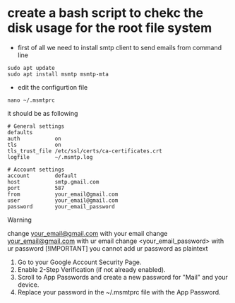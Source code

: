 # create a  bash script to chekc the disk usage for the root file system 



- first of all we need to install  smtp client to send emails from command line
```
sudo apt update
sudo apt install msmtp msmtp-mta
```
- edit the configurtion file
```
nano ~/.msmtprc
```
it should be as following 
```
# General settings
defaults
auth           on
tls            on
tls_trust_file /etc/ssl/certs/ca-certificates.crt
logfile        ~/.msmtp.log

# Account settings
account        default
host           smtp.gmail.com
port           587
from           your_email@gmail.com
user           your_email@gmail.com
password       your_email_password
```
> [!WARNING]
> change <your_email@gmail.com> with your email
> change <your_email@gmail.com> with ur email
> change <your_email_password> with ur password
> [!IMPORTANT]
> you cannot add ur password as plaintext
1. Go to your Google Account Security Page.
2. Enable 2-Step Verification (if not already enabled).
3. Scroll to App Passwords and create a new password for "Mail" and your device.
4. Replace your password in the ~/.msmtprc file with the App Password.
